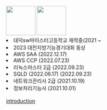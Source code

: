 <tr>
  <div>
    <img src = "https://user-images.githubusercontent.com/59428479/216511926-07df2da7-c5b6-4dc7-bc95-a5fbeaa7abf5.png" width="80">
    <img src = "https://user-images.githubusercontent.com/59428479/216511938-74c1f24a-3110-45aa-b825-a3effc3a2774.png" width="80">
  </div>
    <li>대덕sw마이스터고등학교 재학중(2021 ~ </li>
    <li>2023 대전지방기능경기대회 동상 </li>
    <li>AWS SAA (2022.12.17)</li>
    <li>AWS CCP (2022.07.23)</li>
    <li>리눅스마스터 2급 (2022.09.23)</li>
    <li>SQLD (2022.06.17) (2022.09.23)</li>
    <li>네트워크관리사 2급 (2021.10.19) </li>
    <li>정보처리기능사 (2021.10.01) </li>
</tr>
<br>
<a href="[https://bento.me/xlwdn98767]"> introduction </a>
